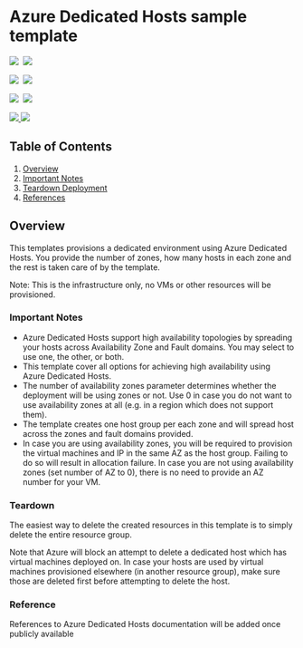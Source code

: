 # Azure Dedicated Hosts sample template
<IMG SRC="https://azbotstorage.blob.core.windows.net/badges/201-vm-dedicated-hosts/PublicLastTestDate.svg?" />&nbsp;
<IMG SRC="https://azbotstorage.blob.core.windows.net/badges/201-vm-dedicated-hosts/PublicDeployment.svg?" />

<IMG SRC="https://azbotstorage.blob.core.windows.net/badges/201-vm-dedicated-hosts/FairfaxLastTestDate.svg?" />&nbsp;
<IMG SRC="https://azbotstorage.blob.core.windows.net/badges/201-vm-dedicated-hosts/FairfaxDeployment.svg?" />

<IMG SRC="https://azbotstorage.blob.core.windows.net/badges/201-vm-dedicated-hosts/BestPracticeResult.svg?" />&nbsp;
<IMG SRC="https://azbotstorage.blob.core.windows.net/badges/201-vm-dedicated-hosts/CredScanResult.svg?" />&nbsp;

<a href="https://portal.azure.com/#create/Microsoft.Template/uri/https%3A%2F%2Fraw.githubusercontent.com%2FAzure%2Fazure-quickstart-templates%2Fmaster%2F201-vm-dedicated-hosts%2Fazuredeploy.json" target="_blank">
    <img src="http://azuredeploy.net/deploybutton.png"/> 
</a>
<a href="http://armviz.io/#/?load=https%3A%2F%2Fraw.githubusercontent.com%2FAzure%2Fazure-quickstart-templates%2Fmaster%2F201-vm-dedicated-hosts%2Fazuredeploy.json" target="_blank">
<img src="http://armviz.io/visualizebutton.png"/>
</a>


## Table of Contents

1. [Overview](#overview)
2. [Important Notes](#importantnotes)
3. [Teardown Deployment](#teardown)
4. [References](#references)

<a name="overview"></a>

## Overview
This templates provisions a dedicated environment using Azure Dedicated Hosts. You provide the number of zones, how many hosts in each zone and the rest is taken care of by the template.


Note: This is the infrastructure only, no VMs or other resources will be provisioned.

<a name="importantnotes"></a>

### Important Notes

* Azure Dedicated Hosts support high availability topologies by spreading your hosts across Availability Zone and Fault domains. You may select to use one, the other, or both.
* This template cover all options for achieving high availability using Azure Dedicated Hosts. 
* The number of availability zones parameter determines whether the deployment will be using zones or not. Use 0 in case you do not want to use availability zones at all (e.g. in a region which does not support them). 
* The template creates one host group per each zone and will spread host across the zones and fault domains provided.
* In case you are using availability zones, you will be required to provision the virtual machines and IP in the same AZ as the host group. Failing to do so will result in allocation failure.
In case you are not using availability zones (set number of AZ to 0), there is no need to provide an AZ number for your VM. 

<a name="teardown"></a>

### Teardown
The easiest way to delete the created resources in this template is to simply delete the entire resource group. 

Note that Azure will block an attempt to delete a dedicated host which has virtual machines deployed on. In case your hosts are used by virtual machines provisioned elsewhere (in another resource group), make sure those are deleted first before attempting to delete the host. 

<a name="references"></a>

### Reference

References to Azure Dedicated Hosts documentation will be added once publicly available  
